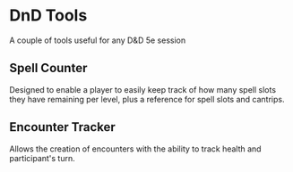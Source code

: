 # DnD Tools
A couple of tools useful for any D&D 5e session

## Spell Counter
Designed to enable a player to easily keep track of how many spell slots they have remaining per level, plus a reference for spell slots and cantrips.

## Encounter Tracker
Allows the creation of encounters with the ability to track health and participant's turn.
